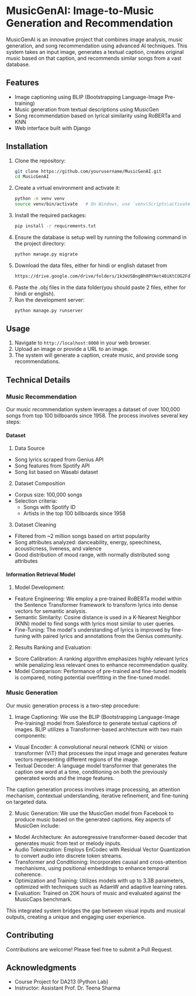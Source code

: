 # MusicGenAI: Image-to-Music Generation and Recommendation

MusicGenAI is an innovative project that combines image analysis, music generation, and song recommendation using advanced AI techniques. This system takes an input image, generates a textual caption, creates original music based on that caption, and recommends similar songs from a vast database.

## Features

- Image captioning using BLIP (Bootstrapping Language-Image Pre-training)
- Music generation from textual descriptions using MusicGen
- Song recommendation based on lyrical similarity using RoBERTa and KNN
- Web interface built with Django

## Installation

1. Clone the repository:
   ```sh
   git clone https://github.com/yourusername/MusicGenAI.git
   cd MusicGenAI
2. Create a virtual environment and activate it:
   ```sh
   python -m venv venv
   source venv/bin/activate   # On Windows, use `venv\Scripts\activate`
3. Install the required packages:
   ```sh
   pip install -r requirements.txt
4. Ensure the database is setup well by running the following command in the project directory:
   ```sh
   python manage.py migrate
5. Download the data files, either for hindi or english dataset from
   ```sh
   https://drive.google.com/drive/folders/1k3eUSBngBh0PYAet40iKtCOG2Fdy5PA2?usp=sharing
6. Paste the .obj files in the data folder(you should paste 2 files, either for hindi or english).
7. Run the development server:
   ```sh
   python manage.py runserver
## Usage

1. Navigate to `http://localhost:8000` in your web browser.
2. Upload an image or provide a URL to an image.
3. The system will generate a caption, create music, and provide song recommendations.

## Technical Details

### Music Recommendation

Our music recommendation system leverages a dataset of over 100,000 songs from top 100 billboards since 1958. The process involves several key steps:

#### Dataset
1. Data Source
- Song lyrics scraped from Genius API
- Song features from Spotify API
- Song list based on Wasabi dataset

2. Dataset Composition
- Corpus size: 100,000 songs
- Selection criteria: 
  - Songs with Spotify ID
  - Artists in the top 100 billboards since 1958

3. Dataset Cleaning
- Filtered from ~2 million songs based on artist popularity
- Song attributes analyzed: danceability, energy, speechiness, acousticness, liveness, and valence
- Good distribution of mood range, with normally distributed song attributes

#### Information Retrieval Model

1. Model Development:
- Feature Engineering: We employ a pre-trained RoBERTa model within the Sentence Transformer framework to transform lyrics into dense vectors for semantic analysis.
- Semantic Similarity: Cosine distance is used in a K-Nearest Neighbor (KNN) model to find songs with lyrics most similar to user queries.
- Fine-Tuning: The model's understanding of lyrics is improved by fine-tuning with paired lyrics and annotations from the Genius community.

2. Results Ranking and Evaluation:
- Score Calibration: A ranking algorithm emphasizes highly relevant lyrics while penalizing less relevant ones to enhance recommendation quality.
- Model Comparison: Performance of pre-trained and fine-tuned models is compared, noting potential overfitting in the fine-tuned model.

### Music Generation

Our music generation process is a two-step procedure:

1. Image Captioning:
We use the BLIP (Bootstrapping Language-Image Pre-training) model from Salesforce to generate textual captions of images. BLIP utilizes a Transformer-based architecture with two main components:
- Visual Encoder: A convolutional neural network (CNN) or vision transformer (ViT) that processes the input image and generates feature vectors representing different regions of the image.
- Textual Decoder: A language model transformer that generates the caption one word at a time, conditioning on both the previously generated words and the image features.

The caption generation process involves image processing, an attention mechanism, contextual understanding, iterative refinement, and fine-tuning on targeted data.

2. Music Generation:
We use the MusicGen model from Facebook to produce music based on the generated captions. Key aspects of MusicGen include:
- Model Architecture: An autoregressive transformer-based decoder that generates music from text or melody inputs.
- Audio Tokenization: Employs EnCodec with Residual Vector Quantization to convert audio into discrete token streams.
- Transformer and Conditioning: Incorporates causal and cross-attention mechanisms, using positional embeddings to enhance temporal coherence.
- Optimization and Training: Utilizes models with up to 3.3B parameters, optimized with techniques such as AdamW and adaptive learning rates.
- Evaluation: Trained on 20K hours of music and evaluated against the MusicCaps benchmark.

This integrated system bridges the gap between visual inputs and musical outputs, creating a unique and engaging user experience.

## Contributing

Contributions are welcome! Please feel free to submit a Pull Request.

## Acknowledgments

- Course Project for DA213 (Python Lab)
- Instructor: Assistant Prof. Dr. Teena Sharma
